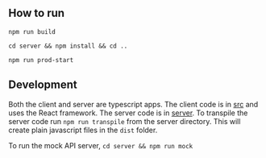 ## How to run

`npm run build`

`cd server && npm install && cd ..`

`npm run prod-start`

## Development

Both the client and server are typescript apps. The client code is in [src](./src) and uses the React framework.  The server code is in [server](./server).  To transpile the server code run `npm run transpile` from the server directory.  This will create plain javascript files in the `dist` folder.   

To run the mock API server,
`cd server && npm run mock`